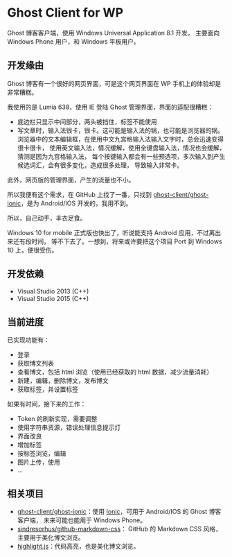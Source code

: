 # Ghost Client for WP

Ghost 博客客户端，使用 Windows Universal Application 8.1 开发，
主要面向 Windows Phone 用户，和 Windows 平板用户。

## 开发缘由

Ghost 博客有一个很好的网页界面，可是这个网页界面在 WP 手机上的体验却是非常糟糕。

我使用的是 Lumia 638，使用 IE 登陆 Ghost 管理界面，界面的适配很糟糕：

* 底边栏只显示中间部分，两头被挡住，标签不能使用
* 写文章时，输入法很卡，很卡。这可能是输入法的锅，也可能是浏览器的锅。
浏览器中的文本编辑框，在使用中文九宫格输入法输入文字时，总会迅速变得很卡很卡，
使用英文输入法，情况缓解，使用全键盘输入法，情况也会缓解，猜测是因为九宫格输入法，
每个按键输入都会有一些预选项，多次输入到产生候选词汇，会有很多变化，造成很多处理，
导致输入非常卡。

此外，网页版的管理界面，产生的流量也不小。

所以我便有这个需求，在 GitHub 上找了一番，只找到 [ghost-client/ghost-ionic](
https://github.com/ghost-client/ghost-ionic)，是为 Android/IOS 开发的，我用不到。

所以，自己动手，丰衣足食。

Windows 10 for mobile 正式版也快出了，听说能支持 Android 应用，不过离出来还有段时间，
等不下去了。一想到，将来或许要把这个项目 Port 到 Windows 10 上，便很受伤。

## 开发依赖

* Visual Studio 2013 (C++)
* Visual Studio 2015 (C++)

## 当前进度

已实现功能有：

* 登录
* 获取博文列表
* 查看博文，包括 html 浏览（使用已经获取的 html 数据，减少流量消耗）
* 新建，编辑，删除博文，发布博文
* 获取标签，并设置标签

如果有时间，接下来的工作：
* Token 的刷新实现，需要调整
* 使用字符串资源，错误处理信息提示灯
* 界面改良
* 增加标签
* 按标签浏览，编辑
* 图片上传，使用
* ...

## 相关项目

* [ghost-client/ghost-ionic](https://github.com/ghost-client/ghost-ionic)：使用 
[Ionic](http://ionicframework.com/)，可用于 Android/IOS 的 Ghost 博客客户端，
未来可能也能用于 Windows Phone。
* [sindresorhus/github-markdown-css](https://github.com/sindresorhus/github-markdown-css)：
GitHub 的 Markdown CSS 风格，主要用于美化博文浏览。
* [highlight.js](https://highlightjs.org/)：代码高亮，也是美化博文浏览。